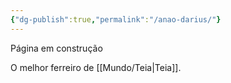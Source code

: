 ```yaml
---
{"dg-publish":true,"permalink":"/anao-darius/"}
---
```

Página em construção

O melhor ferreiro de [[Mundo/Teia|Teia]].